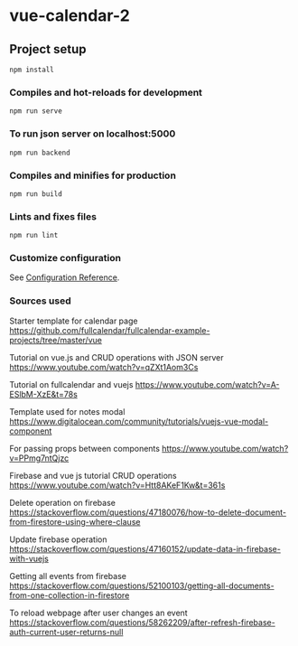 # vue-calendar-2

## Project setup
```
npm install
```

### Compiles and hot-reloads for development
```
npm run serve
```

### To run json server on localhost:5000
```
npm run backend
```

### Compiles and minifies for production
```
npm run build
```

### Lints and fixes files
```
npm run lint

```

### Customize configuration
See [Configuration Reference](https://cli.vuejs.org/config/).

### Sources used
Starter template for calendar page
https://github.com/fullcalendar/fullcalendar-example-projects/tree/master/vue

Tutorial on vue.js and CRUD operations with JSON server https://www.youtube.com/watch?v=qZXt1Aom3Cs

Tutorial on fullcalendar and vuejs
https://www.youtube.com/watch?v=A-ESlbM-XzE&t=78s 

Template used for  notes modal
https://www.digitalocean.com/community/tutorials/vuejs-vue-modal-component 

For passing props between components
https://www.youtube.com/watch?v=PPmg7ntQjzc

Firebase and vue js tutorial CRUD operations
https://www.youtube.com/watch?v=Htt8AKeF1Kw&t=361s

Delete operation on firebase
https://stackoverflow.com/questions/47180076/how-to-delete-document-from-firestore-using-where-clause

Update firebase operation
https://stackoverflow.com/questions/47160152/update-data-in-firebase-with-vuejs

Getting all events from firebase
https://stackoverflow.com/questions/52100103/getting-all-documents-from-one-collection-in-firestore

To reload webpage after user changes an event
https://stackoverflow.com/questions/58262209/after-refresh-firebase-auth-current-user-returns-null